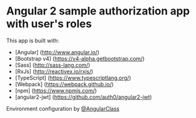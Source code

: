 # Angular 2 sample authorization app with user's roles

This app is built with:
* [Angular] (http://www.angular.io/)
* [Bootstrap v4] (https://v4-alpha.getbootstrap.com/)
* [Sass] (http://sass-lang.com/)
* [RxJs] (http://reactivex.io/rxjs/)
* [TypeScript] (https://www.typescriptlang.org/)
* [Webpack] (https://webpack.github.io/)
* [npm] (https://www.npmjs.com/)
* [angular2-jwt] (https://github.com/auth0/angular2-jwt)

Environment configuration by [@AngularClass](https://github.com/AngularClass/angular2-webpack-starter)
